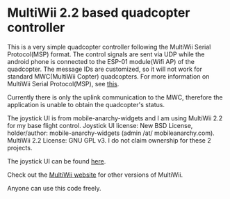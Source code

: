 MultiWii 2.2 based quadcopter controller
========================================

This is a very simple quadcopter controller following the MultiWii Serial Protocol(MSP) format. The control signals are sent via UDP while the android phone is connected to the ESP-01 module(Wifi AP) of the quadcopter. The message IDs are customized, so it will not work for standard MWC(MultiWii Copter) quadcopters. For more information on MultiWii Serial Protocol(MSP), see [this]("http://www.multiwii.com/wiki/index.php?title=Multiwii_Serial_Protocol").

Currently there is only the uplink communication to the MWC, therefore the application is unable to obtain the quadcopter's status.

The joystick UI is from mobile-anarchy-widgets and I am using MultiWii 2.2 for my base flight control. Joystick UI license: New BSD License, holder/author: mobile-anarchy-widgets (admin /at/ mobileanarchy.com). MultiWii 2.2 License: GNU GPL v3. I do not claim ownership for these 2 projects.

The joystick UI can be found [here](https://code.google.com/p/mobile-anarchy-widgets/wiki/JoystickView "mobile-anarchy-widgets").

Check out the [MultiWii website](http://www.multiwii.com/software) for other versions of MultiWii.

Anyone can use this code freely.
